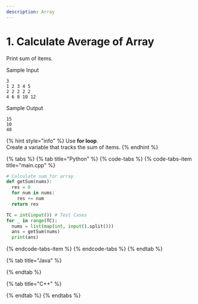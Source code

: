 ```yaml
---
description: Array
---
```


# 1. Calculate Average of Array

Print sum of items.

Sample Input

```text
3
1 2 3 4 5
2 2 2 2 2
4 6 8 10 12
```

Sample Output

```text
15
10
40
```

{% hint style="info" %}
Use **for loop**.  
Create a variable that tracks the sum of items.
{% endhint %}



{% tabs %}
{% tab title="Python" %}
{% code-tabs %}
{% code-tabs-item title="main.cpp" %}
```python
# Calculate sum for array
def getSum(nums):
  res = 0
  for num in nums:
    res += num
  return res

TC = int(input()) # Test Cases
for _ in range(TC):
  nums = list(map(int, input().split()))
  ans = getSum(nums)
  print(ans)

```
{% endcode-tabs-item %}
{% endcode-tabs %}
{% endtab %}

{% tab title="Java" %}

{% endtab %}

{% tab title="C++" %}

{% endtab %}
{% endtabs %}


